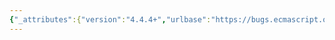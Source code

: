 ```yaml
---
{"_attributes":{"version":"4.4.4+","urlbase":"https://bugs.ecmascript.org/","maintainer":"dherman@mozilla.com"},"bug":{"bug_id":2702,"creation_ts":"2014-04-19 16:26:00 -0700","short_desc":"chapter 21: misc editorial","delta_ts":"2014-06-01 16:30:43 -0700","product":"Draft for 6th Edition","component":"editorial issue","version":"Rev 23: April 5, 2014 Draft","rep_platform":"All","op_sys":"All","bug_status":"RESOLVED","resolution":"FIXED","priority":"Normal","bug_severity":"normal","everconfirmed":true,"reporter":{"uid":"jmdyck","name":"Michael Dyck"},"assigned_to":{"uid":"allen","name":"Allen Wirfs-Brock"},"long_desc":[{"commentid":7850,"comment_count":0,"who":{"uid":"jmdyck","name":"Michael Dyck"},"bug_when":"2014-04-19 16:26:42 -0700","thetext":"----------------------------------------\nIn 21.1.1 \"The String Constructor\":\n\n{1}\n21.1.1 / para 1:\n... perform type conversion and to perform constructor instance initialisation.\n    s|isation|ization|\n\n----------------------------------------\nIn 21.1.3.12 \"String.prototype.normalize ( [ form ] )\":\n\n{2}\n21.1.3.12 / step 8:\n... as specified in _Unicode Standard Annex #15, UnicodeNormalizatoin Forms_.\n    Insert space after \"Unicode\"\n    s|zatoin|zation|\n\n----------------------------------------\nIn 21.1.3.14.1 \"Runtime Semantics: GetReplaceSubstitution Abstract Operation\":\n\n{3}\n21.1.3.14.1 / table / 2nd-last row / col 3:\nThe nnth elemet of captures, where nn is a two-digit decimal number ...\n    s|elemet|element|\n\n----------------------------------------\nIn 21.1.3.22 \"String.prototype.toLowerCase ( )\":\n\n{4}\n21.1.3.22 / step 4:\nLet /cpList/ be a List containing in order the code points as defned in 6.1.4\n    s|defned|defined|\n\n----------------------------------------\nIn 21.2.2.2 \"Pattern\":\n\n{5}\n21.2.2.2 / step 2.1:\n... let /Input/ be a List of consisting of the sequence of code points ...\n    s|of consisting of|of|\n\n----------------------------------------\nIn 21.2.2.8.2 \"Runtime Semantics: Canonicalize Abstract Operation\":\n\n{6}\n21.2.2.8.2 / step 2.a:\nIf the file CaseFolding.txt of the Unicode Character Database does not provides a simple or common case folding mapping for /ch/, return /ch/.\n    s|provides|provide|\n\n{7}\n21.2.2.8.2 / step 2.b:\nReturn the result of apply that mapping to /ch/.\n    s|apply|applying|\n\n    The antecedent for \"that mapping\" is odd.\n    It would be clearer if you swapped the two 'arms' of the 'if'.\n\n{8}\n21.2.2.8.2 / step 3:\nElse,.\n    Delete final dot\n\n{9}\n21.2.2.8.2 / step 3.b:\nLet /s/ be the ECMAScript String value consistings of the single code unit /ch/.\n    s|consistings|consisting|\n\n{10}\n21.2.2.8.2 / step 3.c:\n... produced as if by applying the algorithm for Stirng.prototype.toUpperCase \n    s|Stirng|String|\n\n{11}\n21.2.2.8.2 / step 3.e:\nAssert: /u/ is a String value.\n    Remove underline.\n\n----------------------------------------\nIn 21.2.2.10 \"CharacterEscape\":\n\n{12}\n21.2.2.10 / group 8 / step 1:\nReturn the character whose code is the MV of /Hex4Digits/.\n    s|Hex4Digits|HexDigits|\n\n{13}\n21.2.2.10 / group 9 / para:\nThe production /LeadSurrogate : Hex4Digits/ evaluates by evaluating as follows:\n    Delete \"by evaluating\"\n\n----------------------------------------\nIn 21.2.2.15 \"NonemptyClassRanges\":\n\n{14}\n21.2.2.15 / para 3:\nThe production\nNonemptyClassRanges : ClassAtom - ClassAtom ClassRanges\nevaluates as follows:\n    \"ClassRanges\" is in upright sans, should be in italic serif\n\n----------------------------------------\nIn 21.2.2.18 \"ClassAtomNoDash\":\n\n{15}\n21.2.2.18 / alg 1 / step 1:\nReturn the CharSet containing the character that is /SourceCharacter/.\n    s|that is|represented by|, for consistency.\n\n----------------------------------------\nIn 21.2.3 \"The RegExp Constructor\":\n\n{16}\n21.2.3 / para 1:\n... both as factory method and to perform constructor instance initialisation.\n    s|isation|ization|\n\n----------------------------------------\nIn 21.2.3.3.2 \"Runtime Semantics: RegExpInitialize Abstract Operation\":\n\n{17}\n21.2.3.3.2 / step 8:\nIf /F/ contains\"u\" then let /BMP/ be *false*, else let /BMP/ be *true*.\n    After \"contains\", insert a space.\n\n{18}\n21.2.3.3.2 / step 13:\n... as the pattern's List of /SourceCharacter/ values.and /F/ as ...\n    In \"values.and\", change dot to space.\n\n----------------------------------------\nIn 21.2.5.2.1 \"Runtime Semantics: RegExpExec Abstract Operation\":\n\n{19}\n21.2.5.2.1 / step 17.a:\n... Let /eUTF/ be the smallest index into /S/ that corresponds to the character\nat element /e/ of /Input/. If /e/ isgreater than the length of /Input/, then\n/eUTF/ is 1 + the number of code units in /S/.\n    Remove underline.\n\n{20}\n21.2.5.2.1 / step 17.b:\nLet /e/ be /eUTF/..\n    Remove underline.\n\n{21}\n21.2.5.2.1 / step 28.c.ii:\nLet /captureString/ be a string whose elements are the code units of /capture/.\n    s|capture|captureI|\n\n----------------------------------------\nIn 21.2.5.7 \"RegExp.prototype.replace ( string, replaceValue )\":\n\n{22}\n21.2.5.7 / step 11:\nLet /accumulatedResult/ be the empty Sring value.\n    s|Sring|String|\n\n{23}\n21.2.5.7 / step 13:\nIf /global/ is *true*,then\n    After comma, insert space.\n\n{24}\n21.2.5.7 / step 16.d.i:\nIf /global/ is *true*,then\n    After comma, insert space.\n\n{25}\n21.2.5.7 / step 16.d.x.3:\nAppend /position/ and /string/ as the last two element of /replacerArgs/.\n    s|element|elements|\n\n{26}\n21.2.5.7 / step 16.d.xv:\n... and with the code units of /sub/.[[ replacement]].\n    Delete space after '[['\n\nXXXXXXXXXXXXXXXXXXXXXXXXXXXXXXXXXXXXXXXXXXXXXXXXXXXXXXXXXXXXXXXXXXXXXXXXXXXXXXXX"},{"commentid":8291,"comment_count":1,"who":{"uid":"allen","name":"Allen Wirfs-Brock"},"bug_when":"2014-05-10 08:38:49 -0700","thetext":"fixed in rev25 editor's draft"},{"commentid":8765,"comment_count":2,"who":{"uid":"jmdyck","name":"Michael Dyck"},"bug_when":"2014-06-01 16:30:43 -0700","thetext":"confirmed fixed."}]}}
---
```

